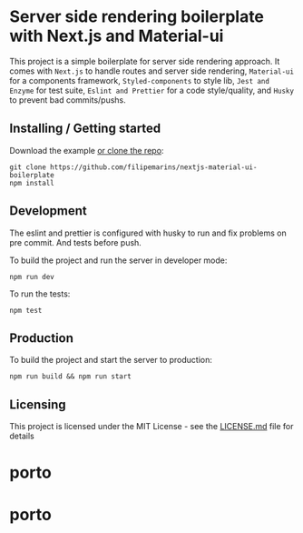 # Server side rendering boilerplate with Next.js and Material-ui

This project is a simple boilerplate for server side rendering approach. It comes with `Next.js` to handle routes and server side rendering, `Material-ui` for a components framework, `Styled-components` to style lib, `Jest and Enzyme` for test suite, `Eslint and Prettier` for a code style/quality, and `Husky` to prevent bad commits/pushs.

## Installing / Getting started

Download the example [or clone the repo](https://github.com/filipemarins/nextjs-material-ui-boilerplate):


```shell
git clone https://github.com/filipemarins/nextjs-material-ui-boilerplate
npm install
```

## Development

The eslint and prettier is configured with husky to run and fix problems on pre commit. And tests before push.

To build the project and run the server in developer mode:
```
npm run dev
```

To run the tests:
```
npm test
````

## Production

To build the project and start the server to production:
```
npm run build && npm run start
```

## Licensing

This project is licensed under the MIT License - see the [LICENSE.md](LICENSE.md) file for details
# porto
# porto
